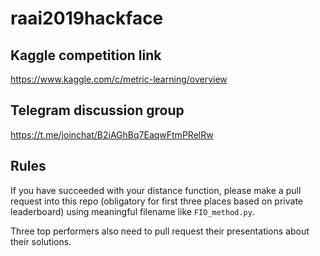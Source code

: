 # raai2019hackface

## Kaggle competition link

https://www.kaggle.com/c/metric-learning/overview

## Telegram discussion group

https://t.me/joinchat/B2iAGhBq7EaqwFtmPRelRw

## Rules

If you have succeeded with your distance function, please make a pull request into this repo (obligatory for first three places based on private leaderboard) using meaningful filename like `FIO_method.py`.

Three top performers also need to pull request their presentations about their solutions.

